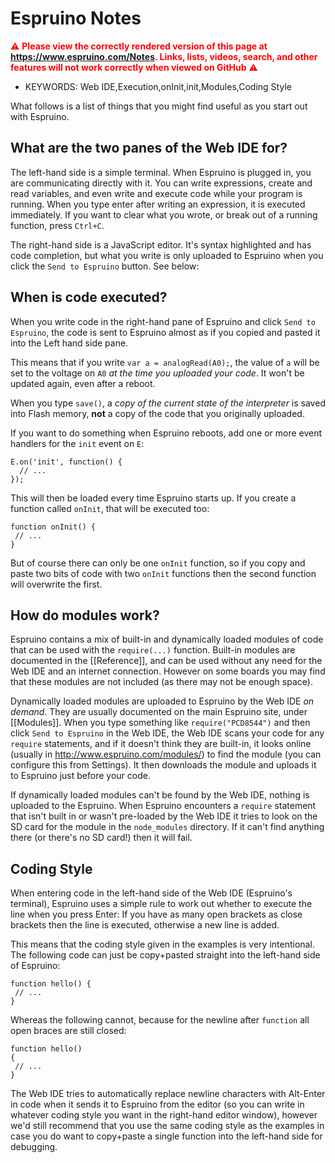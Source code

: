 <!--- Copyright (c) 2015 Gordon Williams, Pur3 Ltd. See the file LICENSE for copying permission. -->
Espruino Notes
============

<span style="color:red">:warning: **Please view the correctly rendered version of this page at https://www.espruino.com/Notes. Links, lists, videos, search, and other features will not work correctly when viewed on GitHub** :warning:</span>

* KEYWORDS: Web IDE,Execution,onInit,init,Modules,Coding Style

What follows is a list of things that you might find useful as you start out with Espruino.


## What are the two panes of the Web IDE for?

The left-hand side is a simple terminal. When Espruino is plugged in, you are communicating directly with it. You can write expressions, create and read variables, and even write and execute code while your program is running. When you type enter after writing an expression, it is executed immediately. If you want to clear what you wrote, or break out of a running function, press `Ctrl+C`.

The right-hand side is a JavaScript editor. It's syntax highlighted and has code completion, but what you write is only uploaded to Espruino when you click the `Send to Espruino` button. See below:


## When is code executed?

When you write code in the right-hand pane of Espruino and click `Send to Espruino`, the code is sent to Espruino almost as if you copied and pasted it into the Left hand side pane.

This means that if you write `var a = analogRead(A0);`, the value of `a` will be set to the voltage on `A0` *at the time you uploaded your code*. It won't be updated again, even after a reboot.

When you type `save()`, a *copy of the current state of the interpreter* is saved into Flash memory, **not** a copy of the code that you originally uploaded. 

If you want to do something when Espruino reboots, add one or more event handlers for the `init` event on `E`:

```
E.on('init', function() {
  // ...
});
```

This will then be loaded every time Espruino starts up. If you create a function called `onInit`, that will be executed too:

```
function onInit() {
 // ...
}
```

But of course there can only be one `onInit` function, so if you copy and paste two bits of code with two `onInit` functions then the second function will overwrite the first.


## How do modules work?

Espruino contains a mix of built-in and dynamically loaded modules of code that can be used with the `require(...)` function. Built-in modules are documented in the [[Reference]], and can be used without any need for the Web IDE and an internet connection. However on some boards you may find that these modules are not included (as there may not be enough space).

Dynamically loaded modules are uploaded to Espruino by the Web IDE *on demand*. They are usually documented on the main Espruino site, under [[Modules]]. When you type something like `require("PCD8544")` and then click `Send to Espruino` in the Web IDE, the Web IDE scans your code for any `require` statements, and if it doesn't think they are built-in, it looks online (usually in http://www.espruino.com/modules/) to find the module (you can configure this from Settings). It then downloads the module and uploads it to Espruino just before your code.

If dynamically loaded modules can't be found by the Web IDE, nothing is uploaded to the Espruino. When Espruino encounters a `require` statement that isn't built in or wasn't pre-loaded by the Web IDE it tries to look on the SD card for the module in the `node_modules` directory. If it can't find anything there (or there's no SD card!) then it will fail.


## Coding Style

When entering code in the left-hand side of the Web IDE (Espruino's terminal), Espruino uses a simple rule to work out whether to execute the line when you press Enter: If you have as many open brackets as close brackets then the line is executed, otherwise a new line is added.

This means that the coding style given in the examples is very intentional. The following code can just be copy+pasted straight into the left-hand side of Espruino:

```
function hello() {
 // ...
}
``` 

Whereas the following cannot, because for the newline after `function` all open braces are still closed:

```
function hello()
{
 // ...
}
```

The Web IDE tries to automatically replace newline characters with Alt-Enter in code when it sends it to Espruino from the editor (so you can write in whatever coding style you want in the right-hand editor window), however we'd still recommend that you use the same coding style as the examples in case you do want to copy+paste a single function into the left-hand side for debugging.
